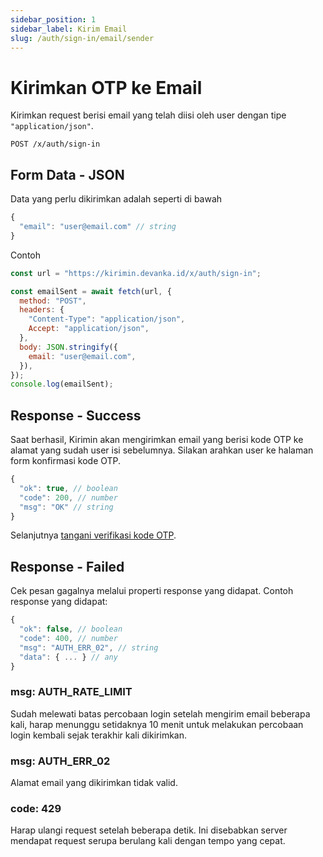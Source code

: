 ```yaml
---
sidebar_position: 1
sidebar_label: Kirim Email
slug: /auth/sign-in/email/sender
---
```


# Kirimkan OTP ke Email

Kirimkan request berisi email yang telah diisi oleh user dengan tipe `"application/json"`.

```shell title='HTTP(S)'
POST /x/auth/sign-in
```

## Form Data - JSON

Data yang perlu dikirimkan adalah seperti di bawah

```javascript
{
  "email": "user@email.com" // string
}
```

Contoh

```javascript
const url = "https://kirimin.devanka.id/x/auth/sign-in";

const emailSent = await fetch(url, {
  method: "POST",
  headers: {
    "Content-Type": "application/json",
    Accept: "application/json",
  },
  body: JSON.stringify({
    email: "user@email.com",
  }),
});
console.log(emailSent);
```

## Response - Success

Saat berhasil, Kirimin akan mengirimkan email yang berisi kode OTP ke alamat yang sudah user isi sebelumnya. Silakan arahkan user ke halaman form konfirmasi kode OTP.

```javascript
{
  "ok": true, // boolean
  "code": 200, // number
  "msg": "OK" // string
}
```

Selanjutnya [tangani verifikasi kode OTP](/auth/sign-in/email/verify).

## Response - Failed

Cek pesan gagalnya melalui properti response yang didapat. Contoh response yang didapat:

```javascript
{
  "ok": false, // boolean
  "code": 400, // number
  "msg": "AUTH_ERR_02", // string
  "data": { ... } // any
}
```

### msg: AUTH_RATE_LIMIT

Sudah melewati batas percobaan login setelah mengirim email beberapa kali, harap menunggu setidaknya 10 menit untuk melakukan percobaan login kembali sejak terakhir kali dikirimkan.

### msg: AUTH_ERR_02

Alamat email yang dikirimkan tidak valid.

### code: 429

Harap ulangi request setelah beberapa detik. Ini disebabkan server mendapat request serupa berulang kali dengan tempo yang cepat.
